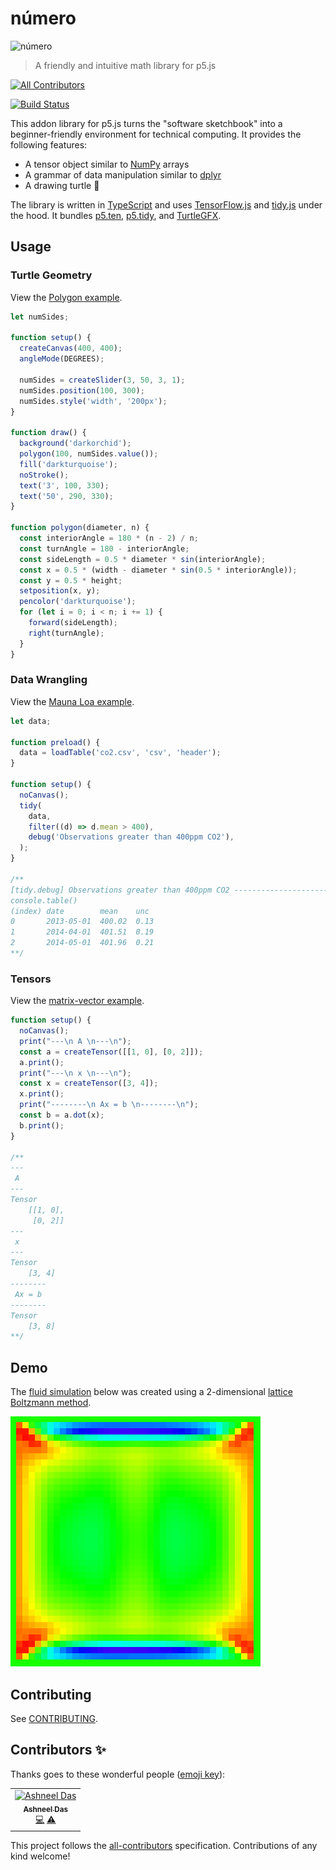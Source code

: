 # número

![número](numero.png)
> A friendly and intuitive math library for p5.js

[![All Contributors](https://img.shields.io/badge/all_contributors-1-orange.svg?style=flat-square)](#contributors)

[![Build Status](https://github.com/nickmcintyre/numero/actions/workflows/ci.yml/badge.svg)](https://github.com/nickmcintyre/numero/actions/workflows/ci.yml)

This addon library for p5.js turns the "software sketchbook" into a beginner-friendly environment for technical computing. It provides the following features:

- A tensor object similar to [NumPy](https://numpy.org/) arrays
- A grammar of data manipulation similar to [dplyr](https://dplyr.tidyverse.org/)
- A drawing turtle 🐢

The library is written in [TypeScript](http://www.typescriptlang.org/) and uses [TensorFlow.js](https://js.tensorflow.org/api/latest/) and [tidy.js](https://pbeshai.github.io/tidy/) under the hood. It bundles [p5.ten](https://github.com/nickmcintyre/p5.ten), [p5.tidy](https://github.com/nickmcintyre/p5.tidy), and [TurtleGFX](https://github.com/CodeGuppyPrograms/TurtleGFX).

## Usage

### Turtle Geometry
View the [Polygon example](/examples/polygon/).
```javascript
let numSides;

function setup() {
  createCanvas(400, 400);
  angleMode(DEGREES);

  numSides = createSlider(3, 50, 3, 1);
  numSides.position(100, 300);
  numSides.style('width', '200px');
}

function draw() {
  background('darkorchid');
  polygon(100, numSides.value());
  fill('darkturquoise');
  noStroke();
  text('3', 100, 330);
  text('50', 290, 330);
}

function polygon(diameter, n) {
  const interiorAngle = 180 * (n - 2) / n;
  const turnAngle = 180 - interiorAngle;
  const sideLength = 0.5 * diameter * sin(interiorAngle);
  const x = 0.5 * (width - diameter * sin(0.5 * interiorAngle));
  const y = 0.5 * height;
  setposition(x, y);
  pencolor('darkturquoise');
  for (let i = 0; i < n; i += 1) {
    forward(sideLength);
    right(turnAngle);
  }
}
```

### Data Wrangling
View the [Mauna Loa example](/examples/mauna-loa/).
```javascript
let data;

function preload() {
  data = loadTable('co2.csv', 'csv', 'header');
}

function setup() {
  noCanvas();
  tidy(
    data,
    filter((d) => d.mean > 400),
    debug('Observations greater than 400ppm CO2'),
  );
}

/**
[tidy.debug] Observations greater than 400ppm CO2 -----------------------------
console.table()
(index) date        mean    unc
0       2013-05-01  400.02  0.13
1       2014-04-01  401.51  0.19
2       2014-05-01  401.96  0.21
**/
```

### Tensors
View the [matrix-vector example](/examples/matrix-vector/).
```javascript
function setup() {
  noCanvas();
  print("---\n A \n---\n");
  const a = createTensor([[1, 0], [0, 2]]);
  a.print();
  print("---\n x \n---\n");
  const x = createTensor([3, 4]);
  x.print();
  print("--------\n Ax = b \n--------\n");
  const b = a.dot(x);
  b.print();
}

/**
---
 A 
---
Tensor
    [[1, 0],
     [0, 2]]
---
 x 
---
Tensor
    [3, 4]
--------
 Ax = b 
--------
Tensor
    [3, 8]
**/
```

## Demo

The [fluid simulation](/examples/fluid-simulation/) below was created using a 2-dimensional [lattice Boltzmann method](https://en.wikipedia.org/wiki/Lattice_Boltzmann_methods).

![A fluid simulation](examples/fluid-simulation/lbm.gif)

## Contributing

See [CONTRIBUTING](CONTRIBUTING.md).

## Contributors ✨

Thanks goes to these wonderful people ([emoji key](https://allcontributors.org/docs/en/emoji-key)):

<!-- ALL-CONTRIBUTORS-LIST:START - Do not remove or modify this section -->
<!-- prettier-ignore -->
<table>
  <tr>
    <td align="center"><a href="https://github.com/ashneeldas2"><img src="https://avatars3.githubusercontent.com/u/18149521?v=4" width="100px;" alt="Ashneel Das"/><br /><sub><b>Ashneel Das</b></sub></a><br /><a href="https://github.com/nickmcintyre/numero/commits?author=ashneeldas2" title="Code">💻</a> <a href="https://github.com/nickmcintyre/numero/commits?author=ashneeldas2" title="Tests">⚠️</a></td>
  </tr>
</table>

<!-- ALL-CONTRIBUTORS-LIST:END -->

This project follows the [all-contributors](https://github.com/all-contributors/all-contributors) specification. Contributions of any kind welcome!
